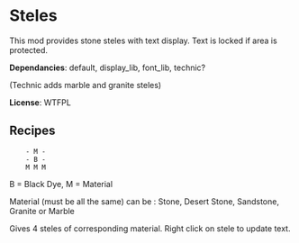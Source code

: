 # Steles

This mod provides stone steles with text display. Text is locked if area is protected.

**Dependancies**: default, display\_lib, font\_lib, technic?

(Technic adds marble and granite steles)

**License**: WTFPL

## Recipes

		- M -
		- B -
		M M M

B = Black Dye, M = Material

Material (must be all the same) can be : Stone, Desert Stone, Sandstone, Granite or Marble 

Gives 4 steles of corresponding material. Right click on stele to update text.


